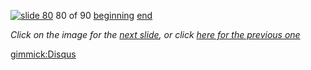 [![slide 80](https://dl.dropboxusercontent.com/u/2977490/presentations/cookbook/img80.jpg)](81.md)
80 of 90
[beginning](01.md)
[end](89.md)

_Click on the image for the [next slide](81.md), or click [here for the previous one](79.md)_

[gimmick:Disqus](theodox-github)